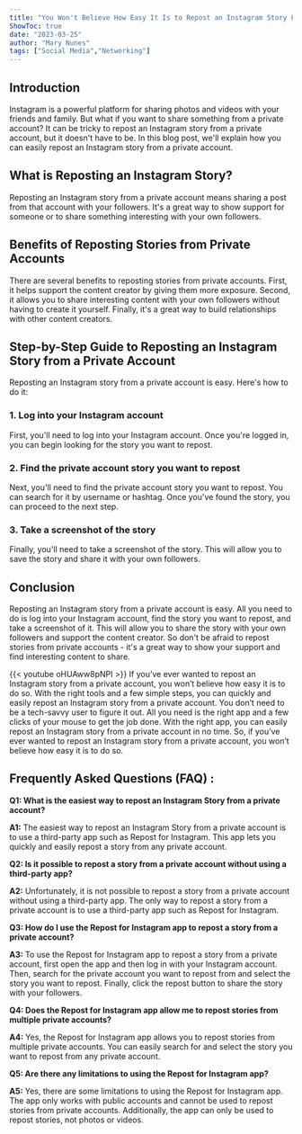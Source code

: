 ```yaml
---
title: "You Won't Believe How Easy It Is to Repost an Instagram Story From a Private Account!"
ShowToc: true 
date: "2023-03-25"
author: "Mary Nunes" 
tags: ["Social Media","Networking"]
---
```

## Introduction
Instagram is a powerful platform for sharing photos and videos with your friends and family. But what if you want to share something from a private account? It can be tricky to repost an Instagram story from a private account, but it doesn't have to be. In this blog post, we'll explain how you can easily repost an Instagram story from a private account. 

## What is Reposting an Instagram Story?
Reposting an Instagram story from a private account means sharing a post from that account with your followers. It's a great way to show support for someone or to share something interesting with your own followers. 

## Benefits of Reposting Stories from Private Accounts
There are several benefits to reposting stories from private accounts. First, it helps support the content creator by giving them more exposure. Second, it allows you to share interesting content with your own followers without having to create it yourself. Finally, it's a great way to build relationships with other content creators. 

## Step-by-Step Guide to Reposting an Instagram Story from a Private Account
Reposting an Instagram story from a private account is easy. Here's how to do it: 

### 1. Log into your Instagram account
First, you'll need to log into your Instagram account. Once you're logged in, you can begin looking for the story you want to repost. 

### 2. Find the private account story you want to repost
Next, you'll need to find the private account story you want to repost. You can search for it by username or hashtag. Once you've found the story, you can proceed to the next step. 

### 3. Take a screenshot of the story
Finally, you'll need to take a screenshot of the story. This will allow you to save the story and share it with your own followers. 

## Conclusion
Reposting an Instagram story from a private account is easy. All you need to do is log into your Instagram account, find the story you want to repost, and take a screenshot of it. This will allow you to share the story with your own followers and support the content creator. So don't be afraid to repost stories from private accounts - it's a great way to show your support and find interesting content to share.

{{< youtube oHUAww8pNPI >}} 
If you’ve ever wanted to repost an Instagram story from a private account, you won’t believe how easy it is to do so. With the right tools and a few simple steps, you can quickly and easily repost an Instagram story from a private account. You don’t need to be a tech-savvy user to figure it out. All you need is the right app and a few clicks of your mouse to get the job done. With the right app, you can easily repost an Instagram story from a private account in no time. So, if you’ve ever wanted to repost an Instagram story from a private account, you won’t believe how easy it is to do so.

## Frequently Asked Questions (FAQ) :
**Q1: What is the easiest way to repost an Instagram Story from a private account?**

**A1:** The easiest way to repost an Instagram Story from a private account is to use a third-party app such as Repost for Instagram. This app lets you quickly and easily repost a story from any private account.

**Q2: Is it possible to repost a story from a private account without using a third-party app?**

**A2:** Unfortunately, it is not possible to repost a story from a private account without using a third-party app. The only way to repost a story from a private account is to use a third-party app such as Repost for Instagram.

**Q3: How do I use the Repost for Instagram app to repost a story from a private account?**

**A3:** To use the Repost for Instagram app to repost a story from a private account, first open the app and then log in with your Instagram account. Then, search for the private account you want to repost from and select the story you want to repost. Finally, click the repost button to share the story with your followers.

**Q4: Does the Repost for Instagram app allow me to repost stories from multiple private accounts?**

**A4:** Yes, the Repost for Instagram app allows you to repost stories from multiple private accounts. You can easily search for and select the story you want to repost from any private account.

**Q5: Are there any limitations to using the Repost for Instagram app?**

**A5:** Yes, there are some limitations to using the Repost for Instagram app. The app only works with public accounts and cannot be used to repost stories from private accounts. Additionally, the app can only be used to repost stories, not photos or videos.




